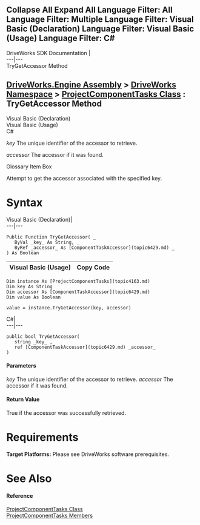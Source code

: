        

 Collapse All Expand All  Language Filter: All  Language Filter: Multiple  Language Filter: Visual Basic (Declaration) Language Filter: Visual Basic (Usage) Language Filter: C#  
---  
DriveWorks SDK Documentation  |   
---|---  
TryGetAccessor Method   
  
[DriveWorks.Engine Assembly](topic2156.md) > [DriveWorks Namespace](topic2159.md) > [ProjectComponentTasks Class](topic4163.md) : TryGetAccessor Method  
---  
  
Visual Basic (Declaration)    
Visual Basic (Usage)    
C# 

_key_
    The unique identifier of the accessor to retrieve.

_accessor_
    The accessor if it was found.

Glossary Item Box

Attempt to get the accessor associated with the specified key. 

# Syntax

Visual Basic (Declaration)|   
---|---  
      
    
    Public Function TryGetAccessor( _
       ByVal _key_ As String, _
       ByRef _accessor_ As [ComponentTaskAccessor](topic6429.md) _
    ) As Boolean  
  
Visual Basic (Usage)| Copy Code  
---|---  
      
    
    Dim instance As [ProjectComponentTasks](topic4163.md)
    Dim key As String
    Dim accessor As [ComponentTaskAccessor](topic6429.md)
    Dim value As Boolean
     
    value = instance.TryGetAccessor(key, accessor)  
  
C#|   
---|---  
      
    
    public bool TryGetAccessor( 
       string _key_ ,
       ref [ComponentTaskAccessor](topic6429.md) _accessor_
    )  
  
#### Parameters

 _key_
    The unique identifier of the accessor to retrieve.
_accessor_
    The accessor if it was found.

#### Return Value

True if the accessor was successfully retrieved.

# Requirements

**Target Platforms:** Please see DriveWorks software prerequisites.

# See Also

#### Reference

[ProjectComponentTasks Class](topic4163.md)   
[ProjectComponentTasks Members](topic4164.md)


